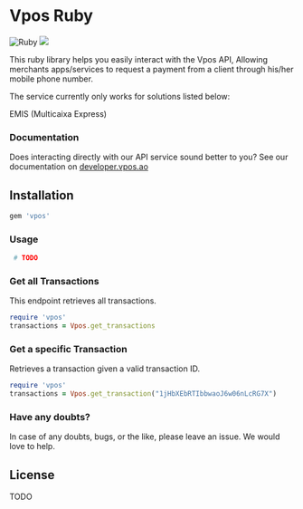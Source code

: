 # Vpos Ruby

![Ruby](https://github.com/nextbss/vpos-ruby/workflows/Ruby/badge.svg)
[![](https://img.shields.io/badge/nextbss-opensource-blue.svg)](https://www.nextbss.co.ao)

This ruby library helps you easily interact with the Vpos API,
Allowing merchants apps/services to request a payment from a client through his/her mobile phone number.

The service currently only works for solutions listed below:

EMIS (Multicaixa Express)

### Documentation
Does interacting directly with our API service sound better to you? 
See our documentation on [developer.vpos.ao](https://developer.vpos.ao)

## Installation
```ruby
gem 'vpos'
```

### Usage
```ruby
 # TODO
```

### Get all Transactions
This endpoint retrieves all transactions.
```ruby
require 'vpos'
transactions = Vpos.get_transactions
```

### Get a specific Transaction
Retrieves a transaction given a valid transaction ID.
```ruby
require 'vpos'
transactions = Vpos.get_transaction("1jHbXEbRTIbbwaoJ6w06nLcRG7X")
```

### Have any doubts?
In case of any doubts, bugs, or the like, please leave an issue. We would love to help.

License
----------------
TODO